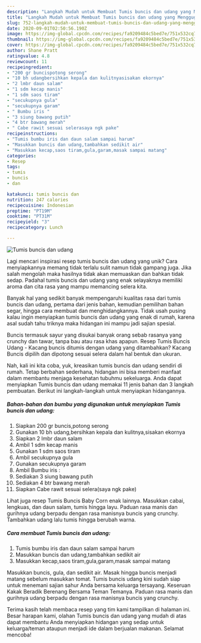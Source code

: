 ```yaml
---
description: "Langkah Mudah untuk Membuat Tumis buncis dan udang yang Menggugah Selera"
title: "Langkah Mudah untuk Membuat Tumis buncis dan udang yang Menggugah Selera"
slug: 752-langkah-mudah-untuk-membuat-tumis-buncis-dan-udang-yang-menggugah-selera
date: 2020-09-01T02:50:56.190Z
image: https://img-global.cpcdn.com/recipes/fa9209484c5bed7e/751x532cq70/tumis-buncis-dan-udang-foto-resep-utama.jpg
thumbnail: https://img-global.cpcdn.com/recipes/fa9209484c5bed7e/751x532cq70/tumis-buncis-dan-udang-foto-resep-utama.jpg
cover: https://img-global.cpcdn.com/recipes/fa9209484c5bed7e/751x532cq70/tumis-buncis-dan-udang-foto-resep-utama.jpg
author: Shane Pratt
ratingvalue: 4.8
reviewcount: 11
recipeingredient:
- "200 gr buncispotong serong"
- "10 bh udangbersihkan kepala dan kulitnyasisakan ekornya"
- "2 lmbr daun salam"
- "1 sdm kecap manis"
- "1 sdm saos tiram"
- "secukupnya gula"
- "secukupnya garam"
- " Bumbu iris "
- "3 siung bawang putih"
- "4 btr bawang merah"
- " Cabe rawit sesuai selerasaya ngk pake"
recipeinstructions:
- "Tumis bumbu iris dan daun salam sampai harum"
- "Masukkan buncis dan udang,tambahkan sedikit air"
- "Masukkan kecap,saos tiram,gula,garam,masak sampai matang"
categories:
- Resep
tags:
- tumis
- buncis
- dan

katakunci: tumis buncis dan 
nutrition: 247 calories
recipecuisine: Indonesian
preptime: "PT19M"
cooktime: "PT31M"
recipeyield: "3"
recipecategory: Lunch

---
```



![Tumis buncis dan udang](https://img-global.cpcdn.com/recipes/fa9209484c5bed7e/751x532cq70/tumis-buncis-dan-udang-foto-resep-utama.jpg)

Lagi mencari inspirasi resep tumis buncis dan udang yang unik? Cara menyiapkannya memang tidak terlalu sulit namun tidak gampang juga. Jika salah mengolah maka hasilnya tidak akan memuaskan dan bahkan tidak sedap. Padahal tumis buncis dan udang yang enak selayaknya memiliki aroma dan cita rasa yang mampu memancing selera kita.

Banyak hal yang sedikit banyak mempengaruhi kualitas rasa dari tumis buncis dan udang, pertama dari jenis bahan, kemudian pemilihan bahan segar, hingga cara membuat dan menghidangkannya. Tidak usah pusing kalau ingin menyiapkan tumis buncis dan udang yang enak di rumah, karena asal sudah tahu triknya maka hidangan ini mampu jadi sajian spesial.

Buncis termasuk sayur yang disukai banyak orang sebab rasanya yang crunchy dan tawar, tanpa bau atau rasa khas apapun. Resep Tumis Buncis Udang - Kacang buncis ditumis dengan udang yang ditambahkan? Kacang Buncis dipilih dan dipotong sesuai selera dalam hal bentuk dan ukuran.


Nah, kali ini kita coba, yuk, kreasikan tumis buncis dan udang sendiri di rumah. Tetap berbahan sederhana, hidangan ini bisa memberi manfaat dalam membantu menjaga kesehatan tubuhmu sekeluarga. Anda dapat menyiapkan Tumis buncis dan udang memakai 11 jenis bahan dan 3 langkah pembuatan. Berikut ini langkah-langkah untuk menyiapkan hidangannya.

<!--inarticleads1-->

##### Bahan-bahan dan bumbu yang digunakan untuk menyiapkan Tumis buncis dan udang:

1. Siapkan 200 gr buncis,potong serong
1. Gunakan 10 bh udang,bersihkan kepala dan kulitnya,sisakan ekornya
1. Siapkan 2 lmbr daun salam
1. Ambil 1 sdm kecap manis
1. Gunakan 1 sdm saos tiram
1. Ambil secukupnya gula
1. Gunakan secukupnya garam
1. Ambil  Bumbu iris :
1. Sediakan 3 siung bawang putih
1. Sediakan 4 btr bawang merah
1. Siapkan  Cabe rawit sesuai selera(saya ngk pake)


Lihat juga resep Tumis Buncis Baby Corn enak lainnya. Masukkan cabai, lengkuas, dan daun salam, tumis hingga layu. Paduan rasa manis dan gurihnya udang berpadu dengan rasa manisnya buncis yang crunchy. Tambahkan udang lalu tumis hingga berubah warna. 

<!--inarticleads2-->

##### Cara membuat Tumis buncis dan udang:

1. Tumis bumbu iris dan daun salam sampai harum
1. Masukkan buncis dan udang,tambahkan sedikit air
1. Masukkan kecap,saos tiram,gula,garam,masak sampai matang


Masukkan buncis, gula, dan sedikit air. Masak hingga buncis menjadi matang sebelum masukkan tomat. Tumis buncis udang kini sudah siap untuk menemani sajian sahur Anda bersama keluarga tersayang. Keseruan Kakak Beradik Berenang Bersama Teman Temanya. Paduan rasa manis dan gurihnya udang berpadu dengan rasa manisnya buncis yang crunchy. 

Terima kasih telah membaca resep yang tim kami tampilkan di halaman ini. Besar harapan kami, olahan Tumis buncis dan udang yang mudah di atas dapat membantu Anda menyiapkan hidangan yang sedap untuk keluarga/teman ataupun menjadi ide dalam berjualan makanan. Selamat mencoba!
